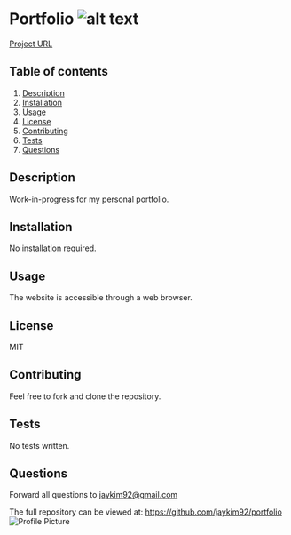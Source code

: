 
# Portfolio ![alt text](https://img.shields.io/github/repo-size/jaykim92/portfolio "Size Badge")
[Project URL](https://jaykim92.github.io/portfolio/)

## Table of contents
1. [Description](#description)
2. [Installation](#installation)
3. [Usage](#usage)
4. [License](#license)
5. [Contributing](#contributing)
6. [Tests](#tests)
7. [Questions](#questions)

## Description

Work-in-progress for my personal portfolio.

## Installation

No installation required.

## Usage

The website is accessible through a web browser.

## License

MIT

## Contributing

Feel free to fork and clone the repository.

## Tests

No tests written.

## Questions

Forward all questions to jaykim92@gmail.com

The full repository can be viewed at:
https://github.com/jaykim92/portfolio
![Profile Picture](https://github.com/jaykim92.png?size=200 "Profile Picture")

